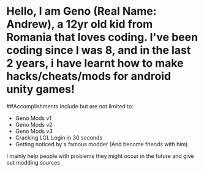 # Hello, I am Geno (Real Name: Andrew), a 12yr old kid from Romania that loves coding. I've been coding since I was 8, and in the last 2 years, i have learnt how to make hacks/cheats/mods for android unity games!
##Accomplishments include but are not limited to:
 - Geno Mods v1
 - Geno Mods v2
 - Geno Mods v3
 - Cracking LGL Login in 30 seconds
 - Getting noticed by a famous modder (And become friends with him)

I mainly help people with problems they might occur in the future and give out modding sources
